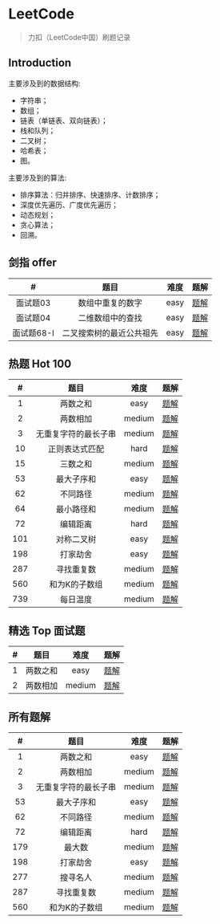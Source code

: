 # LeetCode
> 力扣（LeetCode中国）刷题记录

## Introduction

主要涉及到的数据结构:

* 字符串；
* 数组；
* 链表（单链表、双向链表）；
* 栈和队列；
* 二叉树；
* 哈希表；
* 图。

主要涉及到的算法:

* 排序算法：归并排序、快速排序、计数排序；
* 深度优先遍历、广度优先遍历；
* 动态规划；
* 贪心算法；
* 回溯。

## 剑指 offer

|     #      |           题目           | 难度  |              题解               |
| :--------: | :----------------------: | :---: | :-----------------------------: |
|  面试题03  |     数组中重复的数字     | easy  |  [题解](剑指offer/面试题03.md)  |
|  面试题04  |     二维数组中的查找     | easy  |  [题解](剑指offer/面试题04.md)  |
| 面试题68-I | 二叉搜索树的最近公共祖先 | easy  | [题解](剑指offer/面试题68-I.md) |

## 热题 Hot 100

|   #   |         题目         |  难度  |            题解            |
| :---: | :------------------: | :----: | :------------------------: |
|   1   |       两数之和       |  easy  | [题解](algorithms/0001.md) |
|   2   |       两数相加       | medium | [题解](algorithms/0002.md) |
|   3   | 无重复字符的最长子串 | medium | [题解](algorithms/0003.md) |
|  10   |    正则表达式匹配    |  hard  | [题解](algorithms/0010.md) |
|  15   |       三数之和       | medium | [题解](algorithms/0015.md) |
|  53   |      最大子序和      |  easy  | [题解](algorithms/0053.md) |
|  62   |       不同路径       | medium | [题解](algorithms/0062.md) |
|  64   |      最小路径和      | medium | [题解](algorithms/0064.md) |
|  72   |       编辑距离       |  hard  | [题解](algorithms/0072.md) |
|  101  |      对称二叉树      |  easy  | [题解](algorithms/0101.md) |
|  198  |       打家劫舍       |  easy  | [题解](algorithms/0198.md) |
|  287  |      寻找重复数      | medium | [题解](algorithms/0287.md) |
|  560  |    和为K的子数组     | medium | [题解](algorithms/0560.md) |
|  739  |       每日温度       | medium | [题解](algorithms/0739.md) |

## 精选 Top 面试题

|   #   |   题目   |  难度  |            题解            |
| :---: | :------: | :----: | :------------------------: |
|   1   | 两数之和 |  easy  | [题解](algorithms/0001.md) |
|   2   | 两数相加 | medium | [题解](algorithms/0002.md) |

## 所有题解

|   #   |         题目         |  难度  |            题解            |
| :---: | :------------------: | :----: | :------------------------: |
|   1   |       两数之和       |  easy  | [题解](algorithms/0001.md) |
|   2   |       两数相加       | medium | [题解](algorithms/0002.md) |
|   3   | 无重复字符的最长子串 | medium | [题解](algorithms/0003.md) |
|  53   |      最大子序和      |  easy  | [题解](algorithms/0053.md) |
|  62   |       不同路径       | medium | [题解](algorithms/0062.md) |
|  72   |       编辑距离       |  hard  | [题解](algorithms/0072.md) |
|  179  |        最大数        | medium | [题解](algorithms/0179.md) |
|  198  |       打家劫舍       |  easy  | [题解](algorithms/0198.md) |
|  277  |       搜寻名人       | medium | [题解](algorithms/0277.md) |
|  287  |      寻找重复数      | medium | [题解](algorithms/0287.md) |
|  560  |    和为K的子数组     | medium | [题解](algorithms/0560.md) |